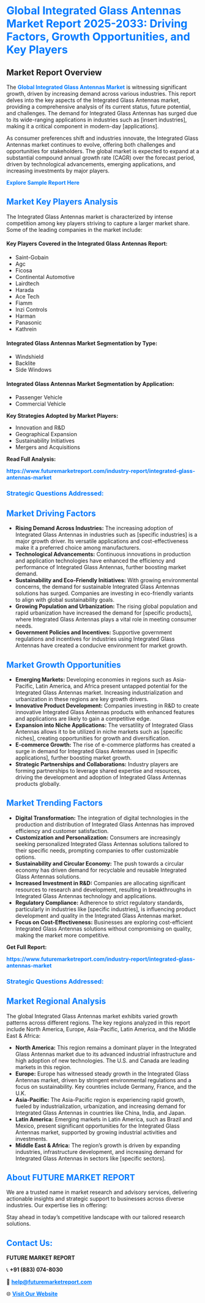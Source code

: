 <h1 style="color: #007BFF;">Global Integrated Glass Antennas Market Report 2025-2033: Driving Factors, Growth Opportunities, and Key Players</h1>

<section id="overview">
<h2>Market Report Overview</h2>
<p>The <a href="https://www.futuremarketreport.com/industry-report/integrated-glass-antennas-market" style="color: #007BFF; text-decoration: none;"><strong>Global Integrated Glass Antennas Market</strong></a> is witnessing significant growth, driven by increasing demand across various industries. This report delves into the key aspects of the Integrated Glass Antennas market, providing a comprehensive analysis of its current status, future potential, and challenges. The demand for Integrated Glass Antennas has surged due to its wide-ranging applications in industries such as [insert industries], making it a critical component in modern-day [applications].</p>
<p>As consumer preferences shift and industries innovate, the Integrated Glass Antennas market continues to evolve, offering both challenges and opportunities for stakeholders. The global market is expected to expand at a substantial compound annual growth rate (CAGR) over the forecast period, driven by technological advancements, emerging applications, and increasing investments by major players.</p>
</section>

<section id="overview">
<p><a href="https://www.futuremarketreport.com/request-sample/reportId=30666" style="color: #007BFF; text-decoration: none;"><strong>Explore Sample Report Here</strong></a></p>
</section>

<section id="key-players">
<h2 style="color: #007BFF;">Market Key Players Analysis</h2>
<p>The Integrated Glass Antennas market is characterized by intense competition among key players striving to capture a larger market share. Some of the leading companies in the market include:</p>
<h4>Key Players Covered in the Integrated Glass Antennas Report:</h4>
<ul><li>Saint-Gobain</li><li>Agc</li><li>Ficosa</li><li>Continental Automotive</li><li>Lairdtech</li><li>Harada</li><li>Ace Tech</li><li>Fiamm</li><li>Inzi Controls</li><li>Harman</li><li>Panasonic</li><li>Kathrein</li></ul>
<h4>Integrated Glass Antennas Market Segmentation by Type:</h4>
<ul><li>Windshield</li><li>Backlite</li><li>Side Windows</li></ul>

<h4>Integrated Glass Antennas Market Segmentation by Application:</h4>
<ul><li>Passenger Vehicle</li><li>Commercial Vehicle</li></ul>
<p><strong>Key Strategies Adopted by Market Players:</strong></p>
<ul>
<li>Innovation and R&D</li>
<li>Geographical Expansion</li>
<li>Sustainability Initiatives</li>
<li>Mergers and Acquisitions</li>
</ul>
</section>

<section>
<p><strong>Read Full Analysis: </strong></p><a href="https://www.futuremarketreport.com/industry-report/integrated-glass-antennas-market" style="color: #007BFF; text-decoration: none;"><strong>https://www.futuremarketreport.com/industry-report/integrated-glass-antennas-market</strong></a>
<h3 style="color: #007BFF;">Strategic Questions Addressed:</h3>
</section>

<section id="driving-factors">
<h2 style="color: #007BFF;">Market Driving Factors</h2>
<ul>
<li><strong>Rising Demand Across Industries:</strong> The increasing adoption of Integrated Glass Antennas in industries such as [specific industries] is a major growth driver. Its versatile applications and cost-effectiveness make it a preferred choice among manufacturers.</li>
<li><strong>Technological Advancements:</strong> Continuous innovations in production and application technologies have enhanced the efficiency and performance of Integrated Glass Antennas, further boosting market demand.</li>
<li><strong>Sustainability and Eco-Friendly Initiatives:</strong> With growing environmental concerns, the demand for sustainable Integrated Glass Antennas solutions has surged. Companies are investing in eco-friendly variants to align with global sustainability goals.</li>
<li><strong>Growing Population and Urbanization:</strong> The rising global population and rapid urbanization have increased the demand for [specific products], where Integrated Glass Antennas plays a vital role in meeting consumer needs.</li>
<li><strong>Government Policies and Incentives:</strong> Supportive government regulations and incentives for industries using Integrated Glass Antennas have created a conducive environment for market growth.</li>
</ul>
</section>

<section id="growth-opportunities">
<h2 style="color: #007BFF;">Market Growth Opportunities</h2>
<ul>
<li><strong>Emerging Markets:</strong> Developing economies in regions such as Asia-Pacific, Latin America, and Africa present untapped potential for the Integrated Glass Antennas market. Increasing industrialization and urbanization in these regions are key growth drivers.</li>
<li><strong>Innovative Product Development:</strong> Companies investing in R&D to create innovative Integrated Glass Antennas products with enhanced features and applications are likely to gain a competitive edge.</li>
<li><strong>Expansion into Niche Applications:</strong> The versatility of Integrated Glass Antennas allows it to be utilized in niche markets such as [specific niches], creating opportunities for growth and diversification.</li>
<li><strong>E-commerce Growth:</strong> The rise of e-commerce platforms has created a surge in demand for Integrated Glass Antennas used in [specific applications], further boosting market growth.</li>
<li><strong>Strategic Partnerships and Collaborations:</strong> Industry players are forming partnerships to leverage shared expertise and resources, driving the development and adoption of Integrated Glass Antennas products globally.</li>
</ul>
</section>

<section id="trending-factors">
<h2 style="color: #007BFF;">Market Trending Factors</h2>
<ul>
<li><strong>Digital Transformation:</strong> The integration of digital technologies in the production and distribution of Integrated Glass Antennas has improved efficiency and customer satisfaction.</li>
<li><strong>Customization and Personalization:</strong> Consumers are increasingly seeking personalized Integrated Glass Antennas solutions tailored to their specific needs, prompting companies to offer customizable options.</li>
<li><strong>Sustainability and Circular Economy:</strong> The push towards a circular economy has driven demand for recyclable and reusable Integrated Glass Antennas solutions.</li>
<li><strong>Increased Investment in R&D:</strong> Companies are allocating significant resources to research and development, resulting in breakthroughs in Integrated Glass Antennas technology and applications.</li>
<li><strong>Regulatory Compliance:</strong> Adherence to strict regulatory standards, particularly in industries like [specific industries], is influencing product development and quality in the Integrated Glass Antennas market.</li>
<li><strong>Focus on Cost-Effectiveness:</strong> Businesses are exploring cost-efficient Integrated Glass Antennas solutions without compromising on quality, making the market more competitive.</li>
</ul>
</section>

<section>
<p><strong>Get Full Report: </strong></p><a href="https://www.futuremarketreport.com/industry-report/integrated-glass-antennas-market" style="color: #007BFF; text-decoration: none;"><strong>https://www.futuremarketreport.com/industry-report/integrated-glass-antennas-market</strong></a>
<h3 style="color: #007BFF;">Strategic Questions Addressed:</h3>
</section>


<section id="regional-analysis">
<h2 style="color: #007BFF;">Market Regional Analysis</h2>
<p>The global Integrated Glass Antennas market exhibits varied growth patterns across different regions. The key regions analyzed in this report include North America, Europe, Asia-Pacific, Latin America, and the Middle East & Africa:</p>
<ul>
<li><strong>North America:</strong> This region remains a dominant player in the Integrated Glass Antennas market due to its advanced industrial infrastructure and high adoption of new technologies. The U.S. and Canada are leading markets in this region.</li>
<li><strong>Europe:</strong> Europe has witnessed steady growth in the Integrated Glass Antennas market, driven by stringent environmental regulations and a focus on sustainability. Key countries include Germany, France, and the U.K.</li>
<li><strong>Asia-Pacific:</strong> The Asia-Pacific region is experiencing rapid growth, fueled by industrialization, urbanization, and increasing demand for Integrated Glass Antennas in countries like China, India, and Japan.</li>
<li><strong>Latin America:</strong> Emerging markets in Latin America, such as Brazil and Mexico, present significant opportunities for the Integrated Glass Antennas market, supported by growing industrial activities and investments.</li>
<li><strong>Middle East & Africa:</strong> The region’s growth is driven by expanding industries, infrastructure development, and increasing demand for Integrated Glass Antennas in sectors like [specific sectors].</li>
</ul>
</section>

<footer>
<h2 style="color: #007BFF;">About FUTURE MARKET REPORT</h2>
<p>We are a trusted name in market research and advisory services, delivering actionable insights and strategic support to businesses across diverse industries. Our expertise lies in offering:</p>

<p>Stay ahead in today’s competitive landscape with our tailored research solutions.</p>

<h2 style="color: #007BFF;">Contact Us:</h2>
<p><strong>FUTURE MARKET REPORT</strong></p>
<p>📞 <strong>+91 (883) 074-8030</strong></p>
<p>📧 <strong><a href="mailto:help@futuremarketreport.com" style="color: #007BFF;">help@futuremarketreport.com</a></strong></p>
<p>🌐 <strong><a href="https://www.futuremarketreport.com/" style="color: #007BFF;">Visit Our Website</a></strong></p>
</footer>